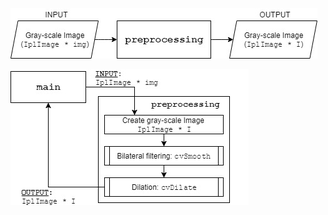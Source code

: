 ![](https://github.com/Roberto888888/Project-Lens-Quality-Assessment/blob/main/2-Preprocessing/Filtering-Morphing/preprocessing.jpg)

![](https://github.com/Roberto888888/Project-Lens-Quality-Assessment/blob/main/2-Preprocessing/Filtering-Morphing/preprocessing_dataflo.jpg)

